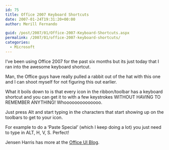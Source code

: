 ```yaml
---
id: 75
title: Office 2007 Keyboard Shortcuts
date: 2007-01-24T19:31:20+00:00
author: Merill Fernando

guid: /post/2007/01/Office-2007-Keyboard-Shortcuts.aspx
permalink: /2007/01/office-2007-keyboard-shortcuts/
categories:
  - Microsoft
---
```

<p>I&rsquo;ve been using Office 2007 for the past six months but its just today that I ran into the awesome keyboard shortcut.</p>
<p>Man, the Office&nbsp;guys have really pulled a rabbit out of the hat with this one and I can shoot myself for not figuring this out earlier.</p>
<p>What it boils down to is that every icon in the ribbon/toolbar has a keyboard shortcut and you can get it to with a few keystrokes WITHOUT HAVING TO REMEMBER ANYTHING! Whoooooooooooooo.</p>
<p>Just press Alt and start typing in the characters that start showing up on the toolbars to get to your icon.</p>
<p>For example to do a &lsquo;Paste Special&rsquo; (which I keep doing a lot) you just need to type in ALT, H, V, S. Perfect!</p>
<p>Jensen Harris has more at the <a href="http://blogs.msdn.com/jensenh/archive/2005/10/13/480568.aspx">Office UI Blog</a>.</p>